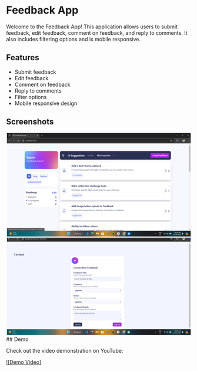 # Feedback App

Welcome to the Feedback App! This application allows users to submit feedback, edit feedback, comment on feedback, and reply to comments. It also includes filtering options and is mobile responsive.

## Features

- Submit feedback
- Edit feedback
- Comment on feedback
- Reply to comments
- Filter options
- Mobile responsive design

## Screenshots
<div align="center">
  <img src="/app/assets/screenshots/1.png" alt="Hero section" width="500" />
  <img src="/app/assets/screenshots/2.png" alt="Hero section" width="500" />

</div>
## Demo

Check out the video demonstration on YouTube:

[![Demo Video]](https://www.youtube.com/watch?v=BWZ8vCWLkrQ)


